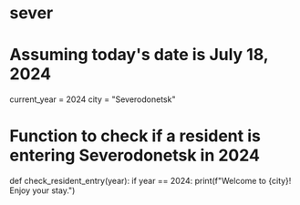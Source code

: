 # sever
# Assuming today's date is July 18, 2024
current_year = 2024
city = "Severodonetsk"

# Function to check if a resident is entering Severodonetsk in 2024
def check_resident_entry(year):
    if year == 2024:
        print(f"Welcome to {city}! Enjoy your stay.")
   
        




